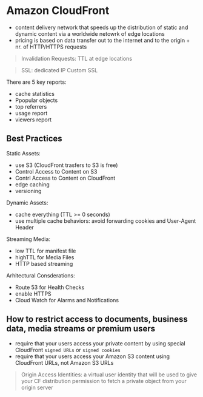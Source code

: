 # Amazon CloudFront #

- content delivery network that speeds up the distribution of static and dynamic content via a worldwide netowrk of edge locations
- pricing is based on data transfer out to the internet and to the origin + nr. of HTTP/HTTPS requests

> Invalidation Requests: TTL at edge locations

> SSL: dedicated IP Custom SSL

There are 5 key reports:
- cache statistics
- Ppopular objects
- top referrers
- usage report
- viewers report

## Best Practices ##

Static Assets: 
- use S3 (CloudFront trasfers to S3 is free)
- Control Access to Content on S3
- Contrl Access to Content on CloudFront
- edge caching
- versioning

Dynamic Assets:
- cache everything (TTL >= 0 seconds)
- use multiple cache behaviors: avoid forwarding cookies and User-Agent Header

Streaming Media:
- low TTL for manifest file
- highTTL for Media Files
- HTTP based streaming

Arhitectural Consderations:
- Route 53 for Health Checks
- enable HTTPS
- Cloud Watch for Alarms and Notifications

## How to restrict access to documents, business data, media streams or premium users ##
- require that your users access your private content by using special CloudFront `signed URLs` or `signed cookies`
- require that your users access your Amazon S3 content using CloudFront URLs, not Amazon S3 URLs

> Origin Access Identities: a virtual user identity that will be used to give your CF distribution permission to fetch a private object from your origin server
